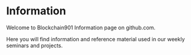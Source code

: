# Information
Welcome to Blockchain901 Information page on github.com.

Here you will find information and reference material used in our weekly seminars and projects.
